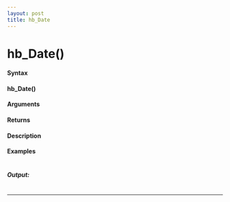 ```yaml
---
layout: post
title: hb_Date
---
```


# hb_Date()


#### Syntax

#### hb_Date()

#### Arguments

#### Returns

#### Description

#### Examples

```

```

##### Output:

```

```

---